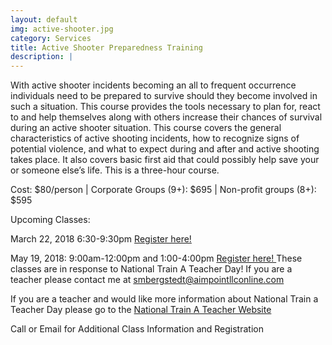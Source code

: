 ```yaml
---
layout: default
img: active-shooter.jpg
category: Services
title: Active Shooter Preparedness Training
description: |
---
```


With active shooter incidents becoming an all to frequent occurrence individuals need to be prepared to survive should they become involved
in such a situation. This course provides the tools necessary to plan for, react to and help themselves along with others increase their 
chances of survival during an active shooter situation. This course covers the general characteristics of active shooting incidents,
how to recognize signs of potential violence, and what to expect during and after and active shooting takes place.  It also covers basic first aid that could possibly help save your or someone else’s life.  This is a three-hour course.  

Cost: $80/person | Corporate Groups (9+): $695 | Non-profit groups (8+): $595

Upcoming Classes:

March 22, 2018 6:30-9:30pm <a href="https://goo.gl/forms/KeHPylmNr6k16ij43" target="_blank">Register here! </a>

May 19, 2018:  9:00am-12:00pm and 1:00-4:00pm <a href="https://goo.gl/forms/JOVS8BfndTGnsCz83" target="_blank">Register here! </a>
These classes are in response to National Train A Teacher Day!  If you are a teacher please contact me at smbergstedt@aimpointllconline.com

If you are a teacher and would like more information about National Train a Teacher Day please go to the <a href="http://nationaltrainateacherday.com " target="_blank">National Train A Teacher Website</a>


Call or Email for Additional Class Information and Registration
